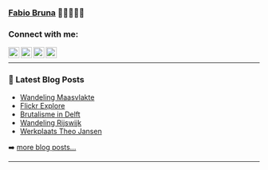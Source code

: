 ### [Fabio Bruna][website] 👋👋🏼👋🏿

### Connect with me:

[<img align="left" alt="Fabio Bruna | Twitter" width="22px" src="https://cdn.jsdelivr.net/npm/simple-icons@v3/icons/twitter.svg" />][twitter]
[<img align="left" alt="Fabio Bruna | LinkedIn" width="22px" src="https://cdn.jsdelivr.net/npm/simple-icons@v3/icons/linkedin.svg" />][linkedin]
[<img align="left" alt="Fabio Bruna | Instagram" width="22px" src="https://cdn.jsdelivr.net/npm/simple-icons@v3/icons/instagram.svg" />][instagram]
[<img align="left" alt="Fabio Bruna | Spotify" width="22px" src="https://cdn.jsdelivr.net/npm/simple-icons@v3/icons/spotify.svg" />][spotify]

<br />

---

### 📕 Latest Blog Posts

<!-- BLOG-POST-LIST:START -->
- [Wandeling Maasvlakte](https://fabiobruna.nl/2021/05/02/wandeling-maasvlakte/)
- [Flickr Explore](https://fabiobruna.nl/2021/04/26/flickr-explore/)
- [Brutalisme in Delft](https://fabiobruna.nl/2021/04/10/brutalisme-in-delft/)
- [Wandeling Rijswijk](https://fabiobruna.nl/2021/03/21/wandeling-rijswijk/)
- [Werkplaats Theo Jansen](https://fabiobruna.nl/2021/03/08/werkplaats-theo-jansen/)
<!-- BLOG-POST-LIST:END -->

➡️ [more blog posts...](https://fabiobruna.nl)

---

[website]: https://fabiobruna.nl
[twitter]: https://twitter.com/fabiobruna
[instagram]: https://instagram.com/fa.biobruna
[linkedin]: https://linkedin.com/in/fabiobruna
[spotify]: https://open.spotify.com/user/fabiobruna
